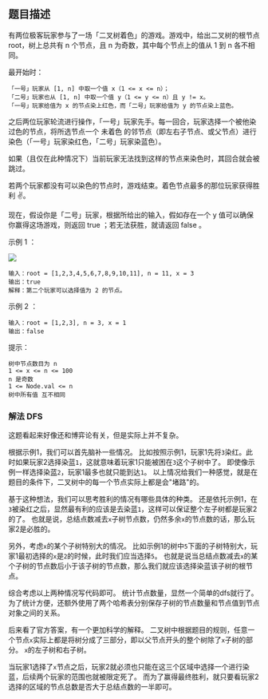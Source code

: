 ## 题目描述
有两位极客玩家参与了一场「二叉树着色」的游戏。游戏中，给出二叉树的根节点 root，树上总共有 n 个节点，且 n 为奇数，其中每个节点上的值从 1 到 n 各不相同。

最开始时：
```
「一号」玩家从 [1, n] 中取一个值 x（1 <= x <= n）；
「二号」玩家也从 [1, n] 中取一个值 y（1 <= y <= n）且 y != x。
「一号」玩家给值为 x 的节点染上红色，而「二号」玩家给值为 y 的节点染上蓝色。
```

之后两位玩家轮流进行操作，「一号」玩家先手。每一回合，玩家选择一个被他染过色的节点，将所选节点一个 未着色 的邻节点（即左右子节点、或父节点）进行染色（「一号」玩家染红色，「二号」玩家染蓝色）。

如果（且仅在此种情况下）当前玩家无法找到这样的节点来染色时，其回合就会被跳过。

若两个玩家都没有可以染色的节点时，游戏结束。着色节点最多的那位玩家获得胜利 ✌️。

现在，假设你是「二号」玩家，根据所给出的输入，假如存在一个 y 值可以确保你赢得这场游戏，则返回 true ；若无法获胜，就请返回 false 。

 
示例 1 ：

![](https://assets.leetcode.com/uploads/2019/08/01/1480-binary-tree-coloring-game.png)
```
输入：root = [1,2,3,4,5,6,7,8,9,10,11], n = 11, x = 3
输出：true
解释：第二个玩家可以选择值为 2 的节点。
```
示例 2 ：
```
输入：root = [1,2,3], n = 3, x = 1
输出：false
```

提示：
```
树中节点数目为 n
1 <= x <= n <= 100
n 是奇数
1 <= Node.val <= n
树中所有值 互不相同
```

### 解法 DFS
这题看起来好像还和博弈论有关，但是实际上并不复杂。

根据示例1，我们可以首先脑补一些情况。
比如按照示例1，玩家1先将`3`染红。此时如果玩家2选择染蓝`1`，这就意味着玩家1只能被困在`3`这个子树中了。
即使像示例一样选择染蓝`2`，玩家1最多也就只能到达`1`。
以上情况给我们一种感觉，就是在题目的条件下，二叉树中的每一个节点实际上都是会"堵路"的。

基于这种想法，我们可以思考胜利的情况有哪些具体的种类。
还是依托示例1，在`3`被染红之后，显然最有利的应该是去染蓝`1`，这样可以保证整个左子树都是玩家2的了。
也就是说，总结点数减去`x`子树节点数，仍然多余`x`的节点数的话，那么玩家2是必胜的。

另外，考虑`x`的某个子树特别大的情况。
比如示例1的树中`5`下面的子树特别大，玩家1最初选择的`x`是`2`的时候，此时我们应当选择`5`。
也就是说当总结点数减去`x`的某个子树的节点数后小于该子树的节点数，那么我们就应该选择染蓝该子树的根节点。

综合考虑以上两种情况写代码即可。
统计节点数量，显然一个简单的dfs就行了。为了统计方便，还额外使用了两个哈希表分别保存子树的节点数量和节点值到节点对象之间的关系。

后来看了官方答案，有一个更加科学的解释。
二叉树中根据题目的规则，任意一个节点`x`实际上都是将树分成了三部分，即以父节点开头的整个树除了`x`子树的部分。
`x`的左子树和右子树。

当玩家1选择了`x`节点之后，玩家2就必须也只能在这三个区域中选择一个进行染蓝，后续两个玩家的范围也就被限定死了。
而为了赢得最终胜利，就只要看玩家2选择的区域的节点总数是否大于总结点数的一半即可。